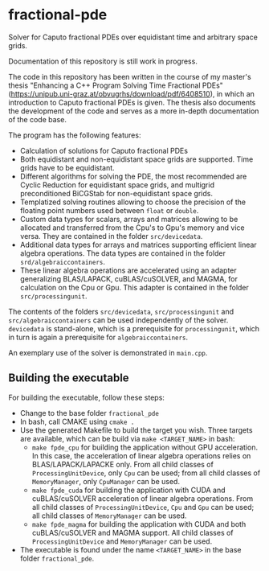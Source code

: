 # fractional-pde

Solver for Caputo fractional PDEs over equidistant time and
arbitrary space grids.

Documentation of this repository is still work in progress.

The code in this repository has been written in the course of
my master's thesis "Enhancing a C++ Program Solving Time Fractional
PDEs" (https://unipub.uni-graz.at/obvugrhs/download/pdf/6408510),
in which an introduction to Caputo fractional PDEs is given. The thesis
also documents the development of the code and serves as a more in-depth
documentation of the code base.

The program has the following features:

* Calculation of solutions for Caputo fractional PDEs
* Both equidistant and non-equidistant space grids are supported. 
  Time grids have to be equidistant.
* Different algorithms for solving the PDE, the most recommended are Cyclic Reduction
  for equidistant space grids, and multigrid preconditioned BiCGStab for non-equidistant
  space grids.
* Templatized solving routines allowing to choose the precision of the floating point numbers
  used between `float` or `double`.
* Custom data types for scalars, arrays and matrices allowing to be allocated and transferred
  from the Cpu's to Gpu's memory and vice versa. They are contained in the folder
  `src/devicedata`.
* Additional data types for arrays and matrices supporting efficient linear algebra
  operations. The data types are contained in the folder `srd/algebraiccontainers`.
* These linear algebra operations are accelerated using an adapter generalizing BLAS/LAPACK,
  cuBLAS/cuSOLVER, and MAGMA, for calculation on the Cpu or Gpu. This adapter is contained
  in the folder `src/processingunit`.

The contents of the folders `src/devicedata`, `src/processingunit` and
`src/algebraiccontainers` can be used independently of the solver. `devicedata` is
stand-alone, which is a prerequisite for `processingunit`, which in turn is again
a prerequisite for `algebraiccontainers`.

An exemplary use of the solver is demonstrated in `main.cpp`.

## Building the executable

For building the executable, follow these steps:
 * Change to the base folder `fractional_pde`
 * In bash, call CMAKE using `cmake .`
 * Use the generated Makefile to build the target you wish. 
   Three targets are available, which can be build via `make <TARGET_NAME>`
   in bash:
   * `make fpde_cpu` for building the application without GPU acceleration.
     In this case, the acceleration of linear algebra operations
     relies on BLAS/LAPACK/LAPACKE only.
     From all child classes of `ProcessingUnitDevice`, only `Cpu` can be used;
     from all child classes of `MemoryManager`, only `CpuManager` can be used.
   * `make fpde_cuda` for building the application with CUDA and
     cuBLAS/cuSOLVER acceleration of linear algebra operations.
     From all child classes of `ProcessingUnitDevice`, `Cpu` and `Gpu` can be used;
     all child classes of `MemoryManager` can be used.
   * `make fpde_magma` for building the application with CUDA and both
      cuBLAS/cuSOLVER and MAGMA support.
      All child classes of `ProcessingUnitDevice` and `MemoryManager` can be used.
 * The executable is found under the name `<TARGET_NAME>` in the base folder
   `fractional_pde`.
